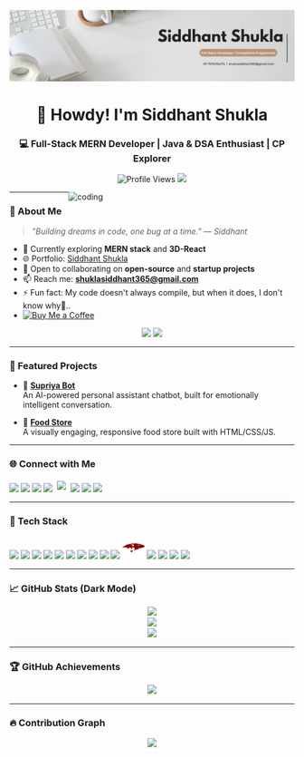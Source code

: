 ![logo](https://github.com/siddhantshukla108/siddhantshukla108/blob/main/cp%20(1).jpeg)

<h1 align="center">👋 Howdy! I'm Siddhant Shukla</h1>
<h3 align="center">💻 Full-Stack MERN Developer | Java & DSA Enthusiast | CP Explorer</h3>

<p align="center">
  <img src="https://komarev.com/ghpvc/?username=siddhantshukla108&label=Profile%20views&color=ff69b4&style=flat-square" alt="Profile Views" />
  <a href="https://x.com/siddhant_shuk1a" target="_blank">
    <img src="https://img.shields.io/twitter/follow/siddhantshukla108?logo=twitter&style=flat-square&color=1da1f2" />
  </a>
</p>

<img align="right" alt="coding" width="400" src="https://user-images.githubusercontent.com/55389276/140866485-8fb1c876-9a8f-4d6a-98dc-08c4981eaf70.gif" />

---

### 🌌 About Me

> _"Building dreams in code, one bug at a time."_ — *Siddhant*

- 🔭 Currently exploring **MERN stack** and **3D-React**
- 🌐 Portfolio: [Siddhant Shukla](https://siddhantshukla-portfolio.netlify.app/)
- 👯 Open to collaborating on **open-source** and **startup projects**
- 📫 Reach me: **shuklasiddhant365@gmail.com**
- ⚡  Fun fact: My code doesn't always compile, but when it does, I don't know why🧐..
- [![Buy Me a Coffee](https://img.shields.io/badge/Buy%20Me%20a%20Coffee-FFDD00?style=flat-square&logo=buy-me-a-coffee&logoColor=black)](https://www.buymeacoffee.com/siddhantshukla)
  
<p align="center">
  <img src="https://img.shields.io/badge/Theme-Dark--Mode-000000?style=for-the-badge&logo=github&logoColor=white" />
  <img src="https://img.shields.io/badge/Theme-Light--Mode-ffffff?style=for-the-badge&logo=github&logoColor=black" />
</p>

---

### 🚀 Featured Projects

- 🎯 **[Supriya Bot](https://supriya-bot.netlify.app/)**  
  An AI-powered personal assistant chatbot, built for emotionally intelligent conversation.

- 🎯 **[Food Store](https://siddhantshukla108.github.io/Food-Store/)**  
  A visually engaging, responsive food store built with HTML/CSS/JS.

---

### 🌐 Connect with Me

<p align="left">
  <a href="https://x.com/siddhant_shuk1a"><img src="https://skillicons.dev/icons?i=twitter" width="35" /></a>
  <a href="https://www.linkedin.com/in/siddhant-shukla108/"><img src="https://skillicons.dev/icons?i=linkedin" width="35" /></a>
  <a href="https://instagram.com/daringadi"><img src="https://skillicons.dev/icons?i=instagram" width="35" /></a>
  <a href="https://www.youtube.com/@reel_is_real"><img src="https://upload.wikimedia.org/wikipedia/commons/0/09/YouTube_full-color_icon_(2017).svg" width="35" /></a>
  <a href="https://www.codechef.com/users/siddhantshu108"><img src="https://cdn.jsdelivr.net/npm/simple-icons@v9/icons/codechef.svg" width="35" style="background:white; padding:4px; border-radius:5px;" /></a>
  <a href="https://www.hackerrank.com/shuklasiddhant31"><img src="https://cdn.worldvectorlogo.com/logos/hackerrank.svg" width="35" /></a>
  <a href="https://codeforces.com/profile/siddhantshukla108"><img src="https://raw.githubusercontent.com/rahuldkjain/github-profile-readme-generator/master/src/images/icons/Social/codeforces.svg" width="35" /></a>
  <a href="https://leetcode.com/u/siddhantshukla108/"><img src="https://upload.wikimedia.org/wikipedia/commons/1/19/LeetCode_logo_black.png" width="35" /></a>
</p>

--- 

### 🧰 Tech Stack

<p align="left">
  <a href="https://developer.mozilla.org/en-US/docs/Web/HTML"><img src="https://skillicons.dev/icons?i=html" width="40"/></a>
  <a href="https://developer.mozilla.org/en-US/docs/Web/CSS"><img src="https://skillicons.dev/icons?i=css" width="40"/></a>
  <a href="https://www.cprogramming.com/"><img src="https://skillicons.dev/icons?i=c" width="40"/></a>
  <a href="https://www.java.com/"><img src="https://skillicons.dev/icons?i=java" width="40"/></a>
  <a href="https://developer.mozilla.org/en-US/docs/Web/JavaScript"><img src="https://skillicons.dev/icons?i=javascript" width="40"/></a>
  <a href="https://www.typescriptlang.org/"><img src="https://skillicons.dev/icons?i=typescript" width="40"/></a>
  <a href="https://reactjs.org/"><img src="https://skillicons.dev/icons?i=react" width="40"/></a>
  <a href="https://nextjs.org/"><img src="https://skillicons.dev/icons?i=nextjs" width="40"/></a>
  <a href="https://nodejs.org/"><img src="https://skillicons.dev/icons?i=nodejs" width="40"/></a>
  <a href="https://expressjs.com/"><img src="https://skillicons.dev/icons?i=express" width="40"/></a>
  <a href="https://mongoosejs.com/"><img src="https://raw.githubusercontent.com/devicons/devicon/master/icons/mongoose/mongoose-original.svg" width="40" /></a>
  <a href="https://www.mongodb.com/"><img src="https://skillicons.dev/icons?i=mongodb" width="40"/></a>
  <a href="https://vitejs.dev/"><img src="https://skillicons.dev/icons?i=vite" width="40"/></a>
  <a href="https://tailwindcss.com/"><img src="https://skillicons.dev/icons?i=tailwind" width="40"/></a>
  <a href="https://www.python.org/"><img src="https://skillicons.dev/icons?i=python" width="40"/></a>
</p>

---

### 📈 GitHub Stats (Dark Mode)

<p align="center">
  <img src="https://github-readme-stats.vercel.app/api/top-langs?username=siddhantshukla108&show_icons=true&locale=en&layout=compact&theme=tokyonight" />
  <br />
  <img src="https://github-readme-stats.vercel.app/api?username=siddhantshukla108&show_icons=true&locale=en&theme=tokyonight" />
  <br />
  <img src="https://github-readme-streak-stats.herokuapp.com?user=siddhantshukla108&theme=tokyonight&hide_border=false" />
</p>

---

### 🏆 GitHub Achievements

<p align="center">
  <img src="https://github-profile-trophy.vercel.app/?username=siddhantshukla108&theme=tokyonight&no-frame=true&title=Stars,Followers,Commit,Issues,PullRequest,Repositories,Contributions" />
</p>

---

### 🔥 Contribution Graph

<p align="center">
  <img src="https://github-readme-activity-graph.vercel.app/graph?username=siddhantshukla108&theme=tokyonight&area=true" />
</p>

